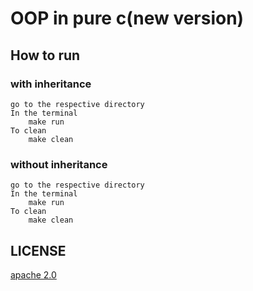 # OOP in pure c(new version)

## How to run

### with inheritance

    go to the respective directory
    In the terminal
        make run
    To clean
        make clean 

### without inheritance

    go to the respective directory
    In the terminal
        make run
    To clean
        make clean 

## LICENSE
[apache 2.0](https://www.apache.org/licenses/LICENSE-2.0)
